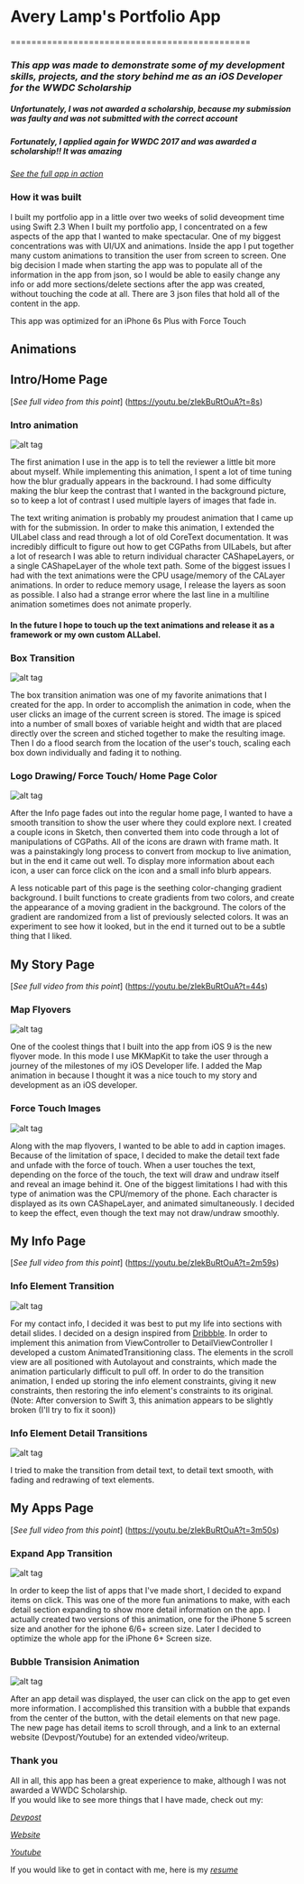 # Avery Lamp's Portfolio App
==============================================

### _This app was made to demonstrate some of my development skills, projects, and the story behind me as an iOS Developer for the WWDC Scholarship_
##### Unfortunately, I was not awarded a scholarship, because my submission was faulty and was not submitted with the correct account

##### Fortunately, I applied again for WWDC 2017 and was awarded a scholarship!!  It was amazing
[_See the full app in action_](https://youtu.be/zIekBuRtOuA?list=PLyC3kmCiJ2x31ZLjuB7RogEvyamrkSOo9)

### How it was built

I built my portfolio app in a little over two weeks of solid deveopment time using Swift 2.3
When I built my portfolio app, I concentrated on a few aspects of the app that I wanted to make spectacular.  One of my biggest concentrations was with UI/UX and animations.  Inside the app I put together many custom animations to transition the user from screen to screen.  One big decision I made when starting the app was to populate all of the information in the app from json, so I would be able to easily change any info or add more sections/delete sections after the app was created, without touching the code at all.  There are 3 json files that hold all of the content in the app.  

This app was optimized for an iPhone 6s Plus with Force Touch

## Animations

## Intro/Home Page  

[_See full video from this point_] (https://youtu.be/zIekBuRtOuA?t=8s)

### Intro animation

![alt tag](https://raw.githubusercontent.com/Averylamp/Avery-Lamp-WWDC-2016/master/AnimationGifs/IntroAnimation.gif)

The first animation I use in the app is to tell the reviewer a little bit more about myself.  While implementing this animation, I spent a lot of time tuning how the blur gradually appears in the backround.  I had some difficulty making the blur keep the contrast that I wanted in the background picture, so to keep a lot of contrast I used multiple layers of images that fade in.  

The text writing animation is probably my proudest animation that I came up with for the submission.  In order to make this animation, I extended the UILabel class and read through a lot of old CoreText documentation.  It was incredibly difficult to figure out how to get CGPaths from UILabels, but after a lot of research I was able to return individual character CAShapeLayers, or a single CAShapeLayer of the whole text path. Some of the biggest issues I had with the text animations were the CPU usage/memory of the CALayer animations.  In order to reduce memory usage, I release the layers as soon as possible.  I also had a strange error where the last line in a multiline animation sometimes does not animate properly.  

#### In the future I hope to touch up the text animations and release it as a framework or my own custom ALLabel.

### Box Transition

![alt tag](https://raw.githubusercontent.com/Averylamp/Avery-Lamp-WWDC-2016/master/AnimationGifs/BoxDissappearingAnimation.gif)

The box transition animation was one of my favorite animations that I created for the app.  In order to accomplish the animation in code, when the user clicks an image of the current screen is stored.  The image is spiced into a number of small boxes of variable height and width that are placed directly over the screen and stiched together to make the resulting image.  Then I do a flood search from the location of the user's touch, scaling each box down individually and fading it to nothing.

### Logo Drawing/ Force Touch/ Home Page Color

![alt tag](https://raw.githubusercontent.com/Averylamp/Avery-Lamp-WWDC-2016/master/AnimationGifs/HomeAnimation.gif)

After the Info page fades out into the regular home page, I wanted to have a smooth transition to show the user where they could explore next.  I created a couple icons in Sketch, then converted them into code through a lot of manipulations of CGPaths.  All of the icons are drawn with frame math.  It was a painstakingly long process to convert from mockup to live animation, but in the end it came out well.  To display more information about each icon, a user can force click on the icon and a small info blurb appears.  

A less noticable part of this page is the seething color-changing gradient background.  I built functions to create gradients from two colors, and create the appearance of a moving gradient in the background.  The colors of the gradient are randomized from a list of previously selected colors. It was an experiment to see how it looked, but in the end it turned out to be a subtle thing that I liked.  

## My Story Page

[_See full video from this point_] (https://youtu.be/zIekBuRtOuA?t=44s)

### Map Flyovers

![alt tag](https://raw.githubusercontent.com/Averylamp/Avery-Lamp-WWDC-2016/master/AnimationGifs/MapFlyoverDemonstration.gif)

One of the coolest things that I built into the app from iOS 9 is the new flyover mode.  In this mode I use MKMapKit to take the user through a journey of the milestones of my iOS Developer life.  I added the Map animation in because I thought it was a nice touch to my story and development as an iOS developer.  

### Force Touch Images

![alt tag](https://raw.githubusercontent.com/Averylamp/Avery-Lamp-WWDC-2016/master/AnimationGifs/ForceTouchDissappearingTextAnimation.gif)

Along with the map flyovers, I wanted to be able to add in caption images.  Because of the limitation of space, I decided to make the detail text fade and unfade with the force of touch.  When a user touches the text, depending on the force of the touch, the text will draw and undraw itself and reveal an image behind it.  One of the biggest limitations I had with this type of animation was the CPU/memory of the phone.  Each character is displayed as its own CAShapeLayer, and animated simultaneously.  I decided to keep the effect, even though the text may not draw/undraw smoothly.  

## My Info Page

[_See full video from this point_] (https://youtu.be/zIekBuRtOuA?t=2m59s)

### Info Element Transition

![alt tag](https://raw.githubusercontent.com/Averylamp/Avery-Lamp-WWDC-2016/master/AnimationGifs/ContactInfoAnimation.gif)

For my contact info, I decided it was best to put my life into sections with detail slides.  I decided on a design inspired from [Dribbble](https://dribbble.com/shots/2311820-Exploring).  In order to implement this animation from ViewController to DetailViewController I developed a custom AnimatedTransitioning class.  The elements in the scroll view are all positioned with Autolayout and constraints, which made the animation particularly difficult to pull off.  In order to do the transition animation, I ended up storing the info element constraints, giving it new constraints, then restoring the info element's constraints to its original.  (Note: After conversion to Swift 3, this animation appears to be slightly broken (I'll try to fix it soon))  

### Info Element Detail Transitions

![alt tag](https://raw.githubusercontent.com/Averylamp/Avery-Lamp-WWDC-2016/master/AnimationGifs/TransitionFromInfoItemToItem.gif)

I tried to make the transition from detail text, to detail text smooth, with fading and redrawing of text elements. 

## My Apps Page

[_See full video from this point_] (https://youtu.be/zIekBuRtOuA?t=3m50s)

### Expand App Transition

![alt tag](https://raw.githubusercontent.com/Averylamp/Avery-Lamp-WWDC-2016/master/AnimationGifs/ExpandAppInfoAnimation.gif)

In order to keep the list of apps that I've made short, I decided to expand items on click.  This was one of the more fun animations to make, with each detail section expanding to show more detail information on the app.  I actually created two versions of this animation, one for the iPhone 5 screen size and another for the iphone 6/6+ screen size.  Later I decided to optimize the whole app for the iPhone 6+ Screen size.  

### Bubble Transision Animation

![alt tag](https://raw.githubusercontent.com/Averylamp/Avery-Lamp-WWDC-2016/master/AnimationGifs/BubbleAnimationTransition.gif)

After an app detail was displayed, the user can click on the app to get even more information.  I accomplished this transition with a bubble that expands from the center of the button, with the detail elements on that new page.  The new page has detail items to scroll through, and a link to an external website (Devpost/Youtube) for an extended video/writeup.  



### Thank you

All in all, this app has been a great experience to make, although I was not awarded a WWDC Scholarship.  
If you would like to see more things that I have made, check out my:

[_Devpost_](http://devpost.com/averylamp)

[_Website_](http://averylamp.me)

[_Youtube_](https://www.youtube.com/playlist?list=PLyC3kmCiJ2x31ZLjuB7RogEvyamrkSOo9)

If you would like to get in contact with me, here is my [_resume_](http://averylamp.me/Avery_Lamp_CS_Resume.pdf)



